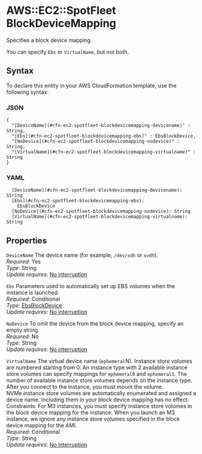 # AWS::EC2::SpotFleet BlockDeviceMapping<a name="aws-properties-ec2-spotfleet-spotfleetrequestconfigdata-launchspecifications-blockdevicemappings"></a>

Specifies a block device mapping\.

You can specify `Ebs` or `VirtualName`, but not both\.

## Syntax<a name="aws-properties-ec2-spotfleet-spotfleetrequestconfigdata-launchspecifications-blockdevicemappings-syntax"></a>

To declare this entity in your AWS CloudFormation template, use the following syntax:

### JSON<a name="aws-properties-ec2-spotfleet-spotfleetrequestconfigdata-launchspecifications-blockdevicemappings-syntax.json"></a>

```
{
  "[DeviceName](#cfn-ec2-spotfleet-blockdevicemapping-devicename)" : String,
  "[Ebs](#cfn-ec2-spotfleet-blockdevicemapping-ebs)" : EbsBlockDevice,
  "[NoDevice](#cfn-ec2-spotfleet-blockdevicemapping-nodevice)" : String,
  "[VirtualName](#cfn-ec2-spotfleet-blockdevicemapping-virtualname)" : String
}
```

### YAML<a name="aws-properties-ec2-spotfleet-spotfleetrequestconfigdata-launchspecifications-blockdevicemappings-syntax.yaml"></a>

```
  [DeviceName](#cfn-ec2-spotfleet-blockdevicemapping-devicename): String
  [Ebs](#cfn-ec2-spotfleet-blockdevicemapping-ebs): 
    EbsBlockDevice
  [NoDevice](#cfn-ec2-spotfleet-blockdevicemapping-nodevice): String
  [VirtualName](#cfn-ec2-spotfleet-blockdevicemapping-virtualname): String
```

## Properties<a name="aws-properties-ec2-spotfleet-spotfleetrequestconfigdata-launchspecifications-blockdevicemappings-properties"></a>

`DeviceName`  <a name="cfn-ec2-spotfleet-blockdevicemapping-devicename"></a>
The device name \(for example, `/dev/sdh` or `xvdh`\)\.  
*Required*: Yes  
*Type*: String  
*Update requires*: [No interruption](https://docs.aws.amazon.com/AWSCloudFormation/latest/UserGuide/using-cfn-updating-stacks-update-behaviors.html#update-no-interrupt)

`Ebs`  <a name="cfn-ec2-spotfleet-blockdevicemapping-ebs"></a>
Parameters used to automatically set up EBS volumes when the instance is launched\.  
*Required*: Conditional  
*Type*: [EbsBlockDevice](aws-properties-ec2-spotfleet-spotfleetrequestconfigdata-launchspecifications-blockdevicemappings-ebs.md)  
*Update requires*: [No interruption](https://docs.aws.amazon.com/AWSCloudFormation/latest/UserGuide/using-cfn-updating-stacks-update-behaviors.html#update-no-interrupt)

`NoDevice`  <a name="cfn-ec2-spotfleet-blockdevicemapping-nodevice"></a>
To omit the device from the block device mapping, specify an empty string\.  
*Required*: No  
*Type*: String  
*Update requires*: [No interruption](https://docs.aws.amazon.com/AWSCloudFormation/latest/UserGuide/using-cfn-updating-stacks-update-behaviors.html#update-no-interrupt)

`VirtualName`  <a name="cfn-ec2-spotfleet-blockdevicemapping-virtualname"></a>
The virtual device name \(`ephemeral`N\)\. Instance store volumes are numbered starting from 0\. An instance type with 2 available instance store volumes can specify mappings for `ephemeral0` and `ephemeral1`\. The number of available instance store volumes depends on the instance type\. After you connect to the instance, you must mount the volume\.  
NVMe instance store volumes are automatically enumerated and assigned a device name\. Including them in your block device mapping has no effect\.  
Constraints: For M3 instances, you must specify instance store volumes in the block device mapping for the instance\. When you launch an M3 instance, we ignore any instance store volumes specified in the block device mapping for the AMI\.  
*Required*: Conditional  
*Type*: String  
*Update requires*: [No interruption](https://docs.aws.amazon.com/AWSCloudFormation/latest/UserGuide/using-cfn-updating-stacks-update-behaviors.html#update-no-interrupt)